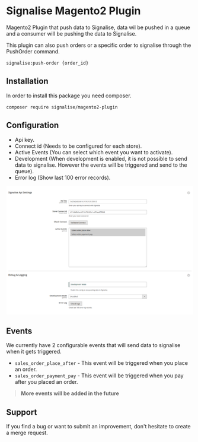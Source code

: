 # Signalise Magento2 Plugin

Magento2 Plugin that push data to Signalise, data wil be pushed in a queue 
and a consumer will be pushing the data to Signalise.

This plugin can also push orders or a specific order to signalise through the PushOrder command.

```
signalise:push-order {order_id}
```

## Installation

In order to install this package you need composer.

```
composer require signalise/magento2-plugin
```

## Configuration

- Api key.
- Connect id (Needs to be configured for each store).
- Active Events (You can select which event you want to activate). 
- Development (When development is enabled, it is not possible to send data to signalise. However the events will be triggered and send to the queue).
- Error log (Show last 100 error records).

![img.png](img.png)

## Events

We currently have 2 configurable events that will send data to signalise when it gets triggered. 

- ``sales_order_place_after`` - This event will be triggered when you place an order.
- ``sales_order_payment_pay`` - This event will be triggered when you pay after you placed an order.

> **More events will be added in the future** 

## Support

If you find a bug or want to submit an improvement, don't hesitate to create a merge request.
